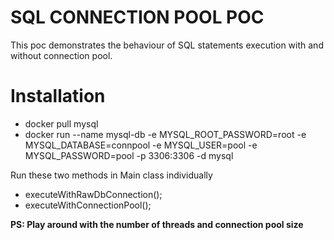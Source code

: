 # SQL CONNECTION POOL POC

This poc demonstrates the behaviour of SQL statements execution with and without connection pool.

# Installation
- docker pull mysql
- docker run --name mysql-db -e MYSQL_ROOT_PASSWORD=root -e MYSQL_DATABASE=connpool -e MYSQL_USER=pool -e MYSQL_PASSWORD=pool -p 3306:3306 -d mysql

Run these two methods in Main class individually
- executeWithRawDbConnection();
- executeWithConnectionPool();

**PS: Play around with the number of threads and connection pool size**